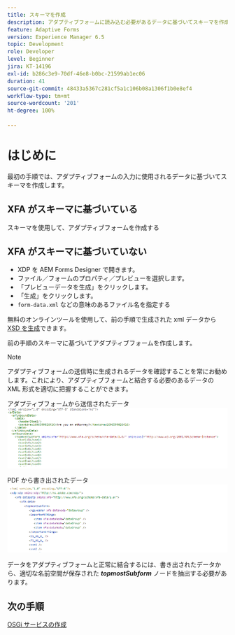 ```yaml
---
title: スキーマを作成
description: アダプティブフォームに読み込む必要があるデータに基づいてスキーマを作成します
feature: Adaptive Forms
version: Experience Manager 6.5
topic: Development
role: Developer
level: Beginner
jira: KT-14196
exl-id: b286c3e9-70df-46e8-b0bc-21599ab1ec06
duration: 41
source-git-commit: 48433a5367c281cf5a1c106b08a1306f1b0e8ef4
workflow-type: tm+mt
source-wordcount: '201'
ht-degree: 100%

---
```


# はじめに

最初の手順では、アダプティブフォームの入力に使用されるデータに基づいてスキーマを作成します。

## XFA がスキーマに基づいている

スキーマを使用して、アダプティブフォームを作成する

## XFA がスキーマに基づいていない

* XDP を AEM Forms Designer で開きます。
* ファイル／フォームのプロパティ／プレビューを選択します。
* 「プレビューデータを生成」をクリックします。
* 「生成」をクリックします。
* `form-data.xml` などの意味のあるファイル名を指定する

無料のオンラインツールを使用して、前の手順で生成された xml データから [XSD を生成](https://www.freeformatter.com/xsd-generator.html?lang=ja)できます。

前の手順のスキーマに基づいてアダプティブフォームを作成します。

>[!NOTE]
>アダプティブフォームの送信時に生成されるデータを確認することを常にお勧めします。これにより、アダプティブフォームと結合する必要のあるデータの XML 形式を適切に把握することができます。

アダプティブフォームから送信されたデータ
![submitted-data](./assets/af-submitted-data.png)

PDF から書き出されたデータ
![exported-data](./assets/exported-data.png)

データをアダプティブフォームと正常に結合するには、書き出されたデータから、適切な名前空間が保存された **_topmostSubform_** ノードを抽出する必要があります。

## 次の手順

[OSGi サービスの作成](./create-osgi-service.md)
